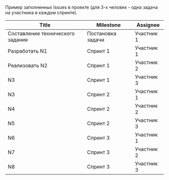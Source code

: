 Пример заполненных Issues в проекте (для 3-х человек - одна задача на участника в каждом спринте).

| Title | Milestone | Assignee |
| ---- | ------ | ------ |
| Составление технического задания | Постановка задачи | Участник 1 |
| Разработать N1 | Спринт 1 | Участник 1 |
| Реализовать N2 | Спринт 1 | Участник 2 |
| N3 | Спринт 1 | Участник 3 |
| N3 | Спринт 2 | Участник 1 |
| N4 | Спринт 2 | Участник 2 |
| N5 | Спринт 2 | Участник 3 |
| N6 | Спринт 3 | Участник 1 |
| N7 | Спринт 3 | Участник 2 |
| N8 | Спринт 3 | Участник 3 |
